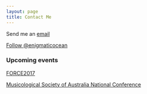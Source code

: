 ```yaml
---
layout: page
title: Contact Me
---
```

Send me an <a href="mailto:d.bangert@unsw.edu.au">email</a> 

<a href="https://twitter.com/enigmaticocean" class="twitter-follow-button" data-show-count="false">Follow @enigmaticocean</a><script async src="//platform.twitter.com/widgets.js" charset="utf-8"></script>

### Upcoming events

<a href="https://www.force11.org/meetings/force2017" target="_blank">FORCE2017</a>

<a href="http://msa.org.au/Main.asp?_=Auck2017" target="_blank">Musicological Society of Australia National Conference</a>